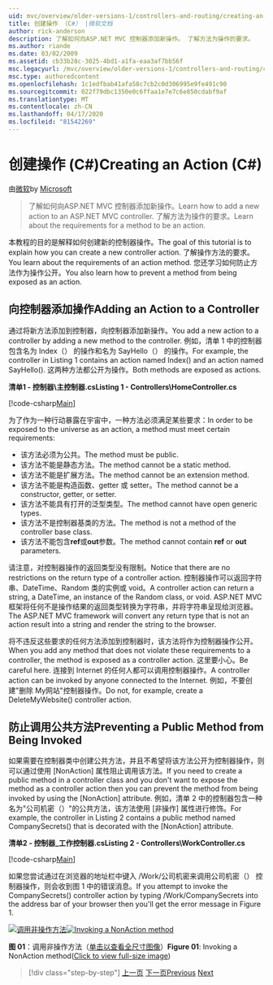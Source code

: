 ```yaml
---
uid: mvc/overview/older-versions-1/controllers-and-routing/creating-an-action-cs
title: 创建操作 （C#） |微软文档
author: rick-anderson
description: 了解如何向ASP.NET MVC 控制器添加新操作。 了解方法为操作的要求。
ms.author: riande
ms.date: 03/02/2009
ms.assetid: cb33b28c-3025-4bd1-a1fa-eaa3af7bb56f
msc.legacyurl: /mvc/overview/older-versions-1/controllers-and-routing/creating-an-action-cs
msc.type: authoredcontent
ms.openlocfilehash: 1c1edfbab41afa58c7cb2c0d306995e9fe491c90
ms.sourcegitcommit: 022f79dbc1350e0c6ffaa1e7e7c6e850cdabf9af
ms.translationtype: MT
ms.contentlocale: zh-CN
ms.lasthandoff: 04/17/2020
ms.locfileid: "81542269"
---
```

# <a name="creating-an-action-c"></a><span data-ttu-id="a90ef-104">创建操作 (C#)</span><span class="sxs-lookup"><span data-stu-id="a90ef-104">Creating an Action (C#)</span></span>

<span data-ttu-id="a90ef-105">由[微软](https://github.com/microsoft)</span><span class="sxs-lookup"><span data-stu-id="a90ef-105">by [Microsoft](https://github.com/microsoft)</span></span>

> <span data-ttu-id="a90ef-106">了解如何向ASP.NET MVC 控制器添加新操作。</span><span class="sxs-lookup"><span data-stu-id="a90ef-106">Learn how to add a new action to an ASP.NET MVC controller.</span></span> <span data-ttu-id="a90ef-107">了解方法为操作的要求。</span><span class="sxs-lookup"><span data-stu-id="a90ef-107">Learn about the requirements for a method to be an action.</span></span>

<span data-ttu-id="a90ef-108">本教程的目的是解释如何创建新的控制器操作。</span><span class="sxs-lookup"><span data-stu-id="a90ef-108">The goal of this tutorial is to explain how you can create a new controller action.</span></span> <span data-ttu-id="a90ef-109">了解操作方法的要求。</span><span class="sxs-lookup"><span data-stu-id="a90ef-109">You learn about the requirements of an action method.</span></span> <span data-ttu-id="a90ef-110">您还学习如何防止方法作为操作公开。</span><span class="sxs-lookup"><span data-stu-id="a90ef-110">You also learn how to prevent a method from being exposed as an action.</span></span>

## <a name="adding-an-action-to-a-controller"></a><span data-ttu-id="a90ef-111">向控制器添加操作</span><span class="sxs-lookup"><span data-stu-id="a90ef-111">Adding an Action to a Controller</span></span>

<span data-ttu-id="a90ef-112">通过将新方法添加到控制器，向控制器添加新操作。</span><span class="sxs-lookup"><span data-stu-id="a90ef-112">You add a new action to a controller by adding a new method to the controller.</span></span> <span data-ttu-id="a90ef-113">例如，清单 1 中的控制器包含名为 Index（） 的操作和名为 SayHello（） 的操作。</span><span class="sxs-lookup"><span data-stu-id="a90ef-113">For example, the controller in Listing 1 contains an action named Index() and an action named SayHello().</span></span> <span data-ttu-id="a90ef-114">这两种方法都公开为操作。</span><span class="sxs-lookup"><span data-stu-id="a90ef-114">Both methods are exposed as actions.</span></span>

<span data-ttu-id="a90ef-115">**清单1 - 控制器\主控制器.cs**</span><span class="sxs-lookup"><span data-stu-id="a90ef-115">**Listing 1 - Controllers\HomeController.cs**</span></span>

[!code-csharp[Main](creating-an-action-cs/samples/sample1.cs)]

<span data-ttu-id="a90ef-116">为了作为一种行动暴露在宇宙中，一种方法必须满足某些要求：</span><span class="sxs-lookup"><span data-stu-id="a90ef-116">In order to be exposed to the universe as an action, a method must meet certain requirements:</span></span>

- <span data-ttu-id="a90ef-117">该方法必须为公共。</span><span class="sxs-lookup"><span data-stu-id="a90ef-117">The method must be public.</span></span>
- <span data-ttu-id="a90ef-118">该方法不能是静态方法。</span><span class="sxs-lookup"><span data-stu-id="a90ef-118">The method cannot be a static method.</span></span>
- <span data-ttu-id="a90ef-119">该方法不能是扩展方法。</span><span class="sxs-lookup"><span data-stu-id="a90ef-119">The method cannot be an extension method.</span></span>
- <span data-ttu-id="a90ef-120">该方法不能是构造函数、getter 或 setter。</span><span class="sxs-lookup"><span data-stu-id="a90ef-120">The method cannot be a constructor, getter, or setter.</span></span>
- <span data-ttu-id="a90ef-121">该方法不能具有打开的泛型类型。</span><span class="sxs-lookup"><span data-stu-id="a90ef-121">The method cannot have open generic types.</span></span>
- <span data-ttu-id="a90ef-122">该方法不是控制器基类的方法。</span><span class="sxs-lookup"><span data-stu-id="a90ef-122">The method is not a method of the controller base class.</span></span>
- <span data-ttu-id="a90ef-123">该方法不能包含**ref**或**out**参数。</span><span class="sxs-lookup"><span data-stu-id="a90ef-123">The method cannot contain **ref** or **out** parameters.</span></span>

<span data-ttu-id="a90ef-124">请注意，对控制器操作的返回类型没有限制。</span><span class="sxs-lookup"><span data-stu-id="a90ef-124">Notice that there are no restrictions on the return type of a controller action.</span></span> <span data-ttu-id="a90ef-125">控制器操作可以返回字符串、DateTime、Random 类的实例或 void。</span><span class="sxs-lookup"><span data-stu-id="a90ef-125">A controller action can return a string, a DateTime, an instance of the Random class, or void.</span></span> <span data-ttu-id="a90ef-126">ASP.NET MVC 框架将任何不是操作结果的返回类型转换为字符串，并将字符串呈现给浏览器。</span><span class="sxs-lookup"><span data-stu-id="a90ef-126">The ASP.NET MVC framework will convert any return type that is not an action result into a string and render the string to the browser.</span></span>

<span data-ttu-id="a90ef-127">将不违反这些要求的任何方法添加到控制器时，该方法将作为控制器操作公开。</span><span class="sxs-lookup"><span data-stu-id="a90ef-127">When you add any method that does not violate these requirements to a controller, the method is exposed as a controller action.</span></span> <span data-ttu-id="a90ef-128">这里要小心。</span><span class="sxs-lookup"><span data-stu-id="a90ef-128">Be careful here.</span></span> <span data-ttu-id="a90ef-129">连接到 Internet 的任何人都可以调用控制器操作。</span><span class="sxs-lookup"><span data-stu-id="a90ef-129">A controller action can be invoked by anyone connected to the Internet.</span></span> <span data-ttu-id="a90ef-130">例如，不要创建"删除 My网站"控制器操作。</span><span class="sxs-lookup"><span data-stu-id="a90ef-130">Do not, for example, create a DeleteMyWebsite() controller action.</span></span>

## <a name="preventing-a-public-method-from-being-invoked"></a><span data-ttu-id="a90ef-131">防止调用公共方法</span><span class="sxs-lookup"><span data-stu-id="a90ef-131">Preventing a Public Method from Being Invoked</span></span>

<span data-ttu-id="a90ef-132">如果需要在控制器类中创建公共方法，并且不希望将该方法公开为控制器操作，则可以通过使用 [NonAction] 属性阻止调用该方法。</span><span class="sxs-lookup"><span data-stu-id="a90ef-132">If you need to create a public method in a controller class and you don't want to expose the method as a controller action then you can prevent the method from being invoked by using the [NonAction] attribute.</span></span> <span data-ttu-id="a90ef-133">例如，清单 2 中的控制器包含一种名为"公司机密（）"的公共方法，该方法使用 [非操作] 属性进行修饰。</span><span class="sxs-lookup"><span data-stu-id="a90ef-133">For example, the controller in Listing 2 contains a public method named CompanySecrets() that is decorated with the [NonAction] attribute.</span></span>

<span data-ttu-id="a90ef-134">**清单2 - 控制器_工作控制器.cs**</span><span class="sxs-lookup"><span data-stu-id="a90ef-134">**Listing 2 - Controllers\WorkController.cs**</span></span>

[!code-csharp[Main](creating-an-action-cs/samples/sample2.cs)]

<span data-ttu-id="a90ef-135">如果您尝试通过在浏览器的地址栏中键入 /Work/公司机密来调用公司机密（） 控制器操作，则会收到图 1 中的错误消息。</span><span class="sxs-lookup"><span data-stu-id="a90ef-135">If you attempt to invoke the CompanySecrets() controller action by typing /Work/CompanySecrets into the address bar of your browser then you'll get the error message in Figure 1.</span></span>

<span data-ttu-id="a90ef-136">[![调用非操作方法](creating-an-action-cs/_static/image1.jpg)](creating-an-action-cs/_static/image1.png)</span><span class="sxs-lookup"><span data-stu-id="a90ef-136">[![Invoking a NonAction method](creating-an-action-cs/_static/image1.jpg)](creating-an-action-cs/_static/image1.png)</span></span>

<span data-ttu-id="a90ef-137">**图 01**：调用非操作方法（[单击以查看全尺寸图像](creating-an-action-cs/_static/image2.png)）</span><span class="sxs-lookup"><span data-stu-id="a90ef-137">**Figure 01**: Invoking a NonAction method([Click to view full-size image](creating-an-action-cs/_static/image2.png))</span></span>

> [!div class="step-by-step"]
> <span data-ttu-id="a90ef-138">[上一页](creating-a-controller-cs.md)
> [下一页](asp-net-mvc-routing-overview-vb.md)</span><span class="sxs-lookup"><span data-stu-id="a90ef-138">[Previous](creating-a-controller-cs.md)
[Next](asp-net-mvc-routing-overview-vb.md)</span></span>
